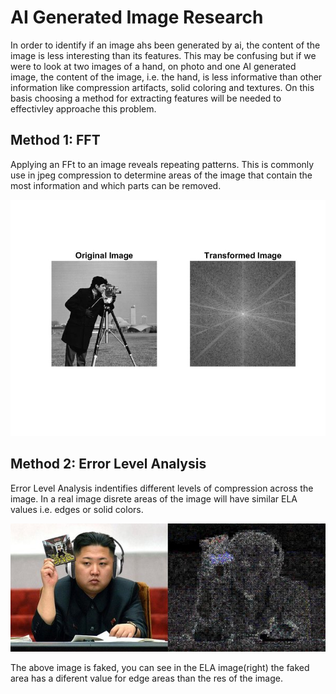 # AI Generated Image Research
In order to identify if an image ahs been generated by ai, the content of the image is less interesting than its features. This may be confusing but if we were to look at two images of a hand, on photo and one AI generated image, the content of the image, i.e. the hand, is less informative than other information like compression artifacts, solid coloring and textures. On this basis choosing a method for extracting features will be needed to effectivley approache this problem.

## Method 1: FFT
Applying an FFt to an image reveals repeating patterns. This is commonly use in jpeg compression to determine areas of the image that contain the most information and which parts can be removed.

![alt test](https://raw.githubusercontent.com/candrewdb9/candrewdb9.github.io/master/images/image_FFT.jpg "Image FFT")


## Method 2: Error Level Analysis
Error Level Analysis indentifies different levels of compression across the image. In a real image disrete areas of the image will have similar ELA values i.e. edges or solid colors. 

![alt test](https://raw.githubusercontent.com/candrewdb9/candrewdb9.github.io/master/images/ELA_EXAMPLE.jpg "ELA Example")

The above image is faked, you can see in the ELA image(right) the faked area has a diferent value for edge areas than the res of the image.
